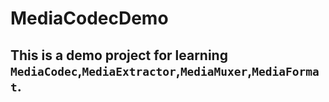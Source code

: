 # MediaCodecDemo

## This is a demo project for learning `MediaCodec`,`MediaExtractor`,`MediaMuxer`,`MediaFormat`.
